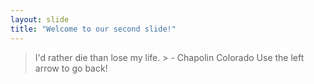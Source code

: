 ```yaml
---
layout: slide
title: "Welcome to our second slide!"
---
```

>I'd rather die than lose my life. > - Chapolin Colorado
Use the left arrow to go back!
